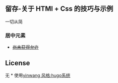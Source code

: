 ## 留存-关于 HTMl + Css 的技巧与示例

一切从简

### 居中元素

- ~~[尚未获得允许](./content/post/如何居中一个元素(终结版).md)~~

## License

无 \* 使用[yinwang 风格:hugo系统](https://github.com/chinanf-boy/gohugo-theme-yinwang)

